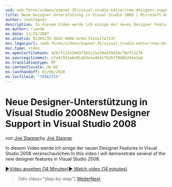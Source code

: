 ```yaml
---
uid: web-forms/videos/aspnet-35/visual-studio-editor/new-designer-support-in-visual-studio-2008
title: Neue Designer Unterstützung in Visual Studio 2008 | Microsoft-Dokumentation
author: JoeStagner
description: In diesem Video werde ich einige der neuen Designer Features in Visual Studio 2008 veranschaulichen.
ms.author: riande
ms.date: 11/15/2007
ms.assetid: 01305c35-5b83-408b-bc9d-fa31b17a723f
msc.legacyurl: /web-forms/videos/aspnet-35/visual-studio-editor/new-designer-support-in-visual-studio-2008
msc.type: video
ms.openlocfilehash: 428cf123e2063f265c21e70e439428c702fc2276
ms.sourcegitcommit: e7e91932a6e91a63e2e46417626f39d6b244a3ab
ms.translationtype: MT
ms.contentlocale: de-DE
ms.lasthandoff: 03/06/2020
ms.locfileid: "78462315"
---
```

# <a name="new-designer-support-in-visual-studio-2008"></a><span data-ttu-id="a9a43-103">Neue Designer-Unterstützung in Visual Studio 2008</span><span class="sxs-lookup"><span data-stu-id="a9a43-103">New Designer Support in Visual Studio 2008</span></span>

<span data-ttu-id="a9a43-104">von [Joe Stagner](https://github.com/JoeStagner)</span><span class="sxs-lookup"><span data-stu-id="a9a43-104">by [Joe Stagner](https://github.com/JoeStagner)</span></span>

<span data-ttu-id="a9a43-105">In diesem Video werde ich einige der neuen Designer Features in Visual Studio 2008 veranschaulichen.</span><span class="sxs-lookup"><span data-stu-id="a9a43-105">In this video I will demonstrate several of the new designer features in Visual Studio 2008.</span></span>

[<span data-ttu-id="a9a43-106">&#9654;Video ansehen (14 Minuten)</span><span class="sxs-lookup"><span data-stu-id="a9a43-106">&#9654; Watch video (14 minutes)</span></span>](https://channel9.msdn.com/Blogs/ASP-NET-Site-Videos/new-designer-support-in-visual-studio-2008)

> [!div class="step-by-step"]
> [<span data-ttu-id="a9a43-107">Weiter</span><span class="sxs-lookup"><span data-stu-id="a9a43-107">Next</span></span>](javascript-intellisense-support-in-visual-studio-2008.md)
